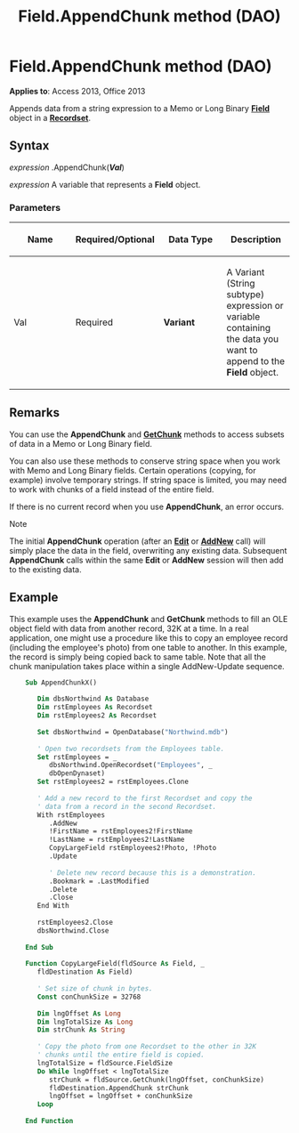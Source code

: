 ﻿---
title: Field.AppendChunk method (DAO)
TOCTitle: AppendChunk Method
ms:assetid: f98c6862-fecf-06cb-a7c0-42b0d3150a06
ms:mtpsurl: https://msdn.microsoft.com/library/Ff837014(v=office.15)
ms:contentKeyID: 48548819
ms.date: 09/18/2015
mtps_version: v=office.15
---

# Field.AppendChunk method (DAO)

**Applies to**: Access 2013, Office 2013

Appends data from a string expression to a Memo or Long Binary **[Field](field-object-dao.md)** object in a **[Recordset](recordset-object-dao.md)**.

## Syntax

*expression* .AppendChunk(***Val***)

*expression* A variable that represents a **Field** object.

### Parameters

<table>
<colgroup>
<col style="width: 25%" />
<col style="width: 25%" />
<col style="width: 25%" />
<col style="width: 25%" />
</colgroup>
<thead>
<tr class="header">
<th><p>Name</p></th>
<th><p>Required/Optional</p></th>
<th><p>Data Type</p></th>
<th><p>Description</p></th>
</tr>
</thead>
<tbody>
<tr class="odd">
<td><p>Val</p></td>
<td><p>Required</p></td>
<td><p><strong>Variant</strong></p></td>
<td><p>A Variant (String subtype) expression or variable containing the data you want to append to the <strong>Field</strong> object.</p></td>
</tr>
</tbody>
</table>


## Remarks

You can use the **AppendChunk** and **[GetChunk](field-getchunk-method-dao.md)** methods to access subsets of data in a Memo or Long Binary field.

You can also use these methods to conserve string space when you work with Memo and Long Binary fields. Certain operations (copying, for example) involve temporary strings. If string space is limited, you may need to work with chunks of a field instead of the entire field.

If there is no current record when you use **AppendChunk**, an error occurs.

> [!NOTE]
> The initial **AppendChunk** operation (after an **[Edit](recordset-edit-method-dao.md)** or **[AddNew](recordset-addnew-method-dao.md)** call) will simply place the data in the field, overwriting any existing data. Subsequent **AppendChunk** calls within the same **Edit** or **AddNew** session will then add to the existing data.

## Example

This example uses the **AppendChunk** and **GetChunk** methods to fill an OLE object field with data from another record, 32K at a time. In a real application, one might use a procedure like this to copy an employee record (including the employee's photo) from one table to another. In this example, the record is simply being copied back to same table. Note that all the chunk manipulation takes place within a single AddNew-Update sequence.

```vb
    Sub AppendChunkX() 
     
       Dim dbsNorthwind As Database 
       Dim rstEmployees As Recordset 
       Dim rstEmployees2 As Recordset 
     
       Set dbsNorthwind = OpenDatabase("Northwind.mdb") 
     
       ' Open two recordsets from the Employees table. 
       Set rstEmployees = _ 
          dbsNorthwind.OpenRecordset("Employees", _ 
          dbOpenDynaset) 
       Set rstEmployees2 = rstEmployees.Clone 
     
       ' Add a new record to the first Recordset and copy the  
       ' data from a record in the second Recordset. 
       With rstEmployees 
          .AddNew 
          !FirstName = rstEmployees2!FirstName 
          !LastName = rstEmployees2!LastName 
          CopyLargeField rstEmployees2!Photo, !Photo 
          .Update 
     
          ' Delete new record because this is a demonstration. 
          .Bookmark = .LastModified 
          .Delete 
          .Close 
       End With 
     
       rstEmployees2.Close 
       dbsNorthwind.Close 
     
    End Sub 
     
    Function CopyLargeField(fldSource As Field, _ 
       fldDestination As Field) 
     
       ' Set size of chunk in bytes. 
       Const conChunkSize = 32768 
     
       Dim lngOffset As Long 
       Dim lngTotalSize As Long 
       Dim strChunk As String 
     
       ' Copy the photo from one Recordset to the other in 32K  
       ' chunks until the entire field is copied. 
       lngTotalSize = fldSource.FieldSize 
       Do While lngOffset < lngTotalSize 
          strChunk = fldSource.GetChunk(lngOffset, conChunkSize) 
          fldDestination.AppendChunk strChunk 
          lngOffset = lngOffset + conChunkSize 
       Loop 
     
    End Function
```
